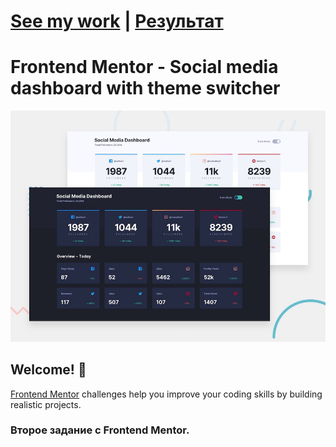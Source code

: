 # [See my work](https://social-media-wl1w.onrender.com) | [Результат](https://social-media-wl1w.onrender.com)

# Frontend Mentor - Social media dashboard with theme switcher

![Design preview for the Social media dashboard with theme switcher coding challenge](./design/desktop-preview.jpg)

## Welcome! 👋

[Frontend Mentor](https://www.frontendmentor.io) challenges help you improve your coding skills by building realistic projects.

### Второе задание с Frontend Mentor.
